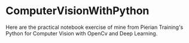 # ComputerVisionWithPython
Here are the practical notebook exercise of mine from Pierian Training's Python for Computer Vision with OpenCv and Deep Learning.
